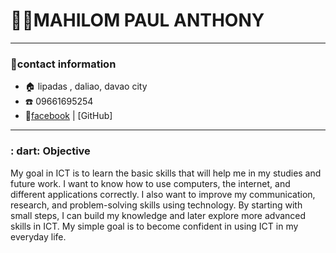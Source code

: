 # 🧑‍💻MAHILOM PAUL ANTHONY

---

### :round_pushpin:contact information 
- :house: lipadas , daliao, davao city
- :phone: 09661695254
- :link:[facebook]() | [GitHub]

---

### : dart: Objective
My goal in ICT is to learn the basic skills that will help me in my studies and future work. I want to know how to use computers, the internet, and different applications correctly. I also want to improve my communication, research, and problem-solving skills using technology. By starting with small steps, I can build my knowledge and later explore more advanced skills in ICT. My simple goal is to become confident in using ICT in my everyday life.

